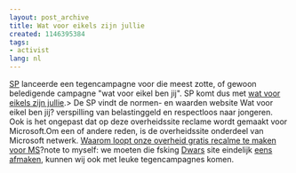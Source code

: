 ```yaml
---
layout: post_archive
title: Wat voor eikels zijn jullie
created: 1146395384
tags:
- activist
lang: nl
---
```

[SP](http://www.sp.nl/nieuwsberichten/060430-sp_lanceert_watvooreikelszijnjullienl.html) lanceerde een tegencampagne voor die meest zotte, of gewoon beledigende campagne "wat voor eikel ben jij". SP komt dus met [wat voor eikels zijn jullie](http://www.watvooreikelszijnjullie.nl/).>   De SP vindt de normen- en waarden website Wat voor eikel ben jij? verspilling van belastinggeld en respectloos naar jongeren. Ook is het ongepast dat op deze overheidssite reclame wordt gemaakt voor Microsoft.<!--break-->Om een of andere reden, is de overheidssite onderdeel van Microsoft netwerk. [Waarom loopt onze overheid gratis recalme te maken voor MS](http://willy.boerland.com/myblog/eikel)?note to myself: we moeten die fsking [Dwars](http://dwars.org/) site eindelijk [eens afmaken](http://forum.dwars.org/), kunnen wij ook met leuke tegencampagnes komen.
